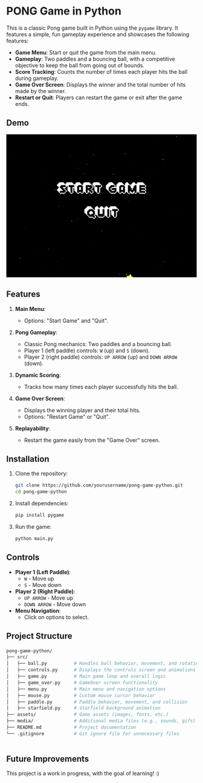 # PONG Game in Python

This is a classic Pong game built in Python using the `pygame` library. It features a simple, fun gameplay experience and showcases the following features:
- **Game Menu**: Start or quit the game from the main menu.
- **Gameplay**: Two paddles and a bouncing ball, with a competitive objective to keep the ball from going out of bounds.
- **Score Tracking**: Counts the number of times each player hits the ball during gameplay.
- **Game Over Screen**: Displays the winner and the total number of hits made by the winner.
- **Restart or Quit**: Players can restart the game or exit after the game ends.

## Demo
![Game Demo](./media/gameplay.gif)

## Features
1. **Main Menu**:
   - Options: "Start Game" and "Quit".

2. **Pong Gameplay**:
   - Classic Pong mechanics: Two paddles and a bouncing ball.
   - Player 1 (left paddle) controls: `W` (up) and `S` (down).
   - Player 2 (right paddle) controls: `UP ARROW` (up) and `DOWN ARROW` (down).

3. **Dynamic Scoring**:
   - Tracks how many times each player successfully hits the ball.

4. **Game Over Screen**:
   - Displays the winning player and their total hits.
   - Options: "Restart Game" or "Quit".

5. **Replayability**:
   - Restart the game easily from the "Game Over" screen.

## Installation

1. Clone the repository:
   ```bash
   git clone https://github.com/yourusername/pong-game-python.git
   cd pong-game-python
   ```

2. Install dependencies:
   ```bash
   pip install pygame
   ```

3. Run the game:
   ```bash
   python main.py
   ```

## Controls
- **Player 1 (Left Paddle)**:
  - `W` - Move up
  - `S` - Move down
- **Player 2 (Right Paddle)**:
  - `UP ARROW` - Move up
  - `DOWN ARROW` - Move down
- **Menu Navigation**:
  - Click on options to select.

## Project Structure
```bash
pong-game-python/
├── src/
│   ├── ball.py          # Handles ball behavior, movement, and rotation
│   ├── controls.py      # Displays the controls screen and animations
│   ├── game.py          # Main game loop and overall logic
│   ├── game_over.py     # GameOver screen functionality
│   ├── menu.py          # Main menu and navigation options
│   ├── mouse.py         # Custom mouse cursor behavior
│   ├── paddle.py        # Paddle behavior, movement, and collision
│   ├── starfield.py     # Starfield background animation
├── assets/              # Game assets (images, fonts, etc.)
├── media/               # Additional media files (e.g., sounds, gifs)
├── README.md            # Project documentation
└── .gitignore           # Git ignore file for unnecessary files
        

```

## Future Improvements
This project is a work in progress, with the goal of learning! :)